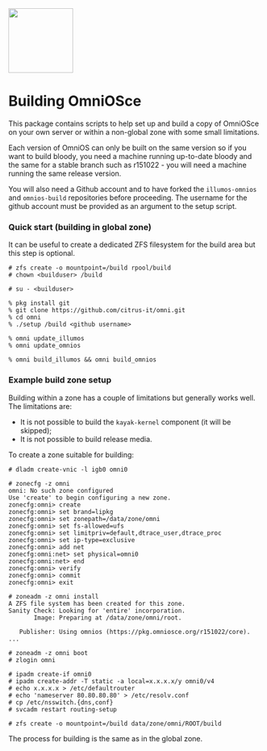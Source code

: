 <img src="http://www.omniosce.org/OmniOSce_logo.svg" height="128">

# Building OmniOSce

This package contains scripts to help set up and build a copy of
OmniOSce on your own server or within a non-global zone with some small
limitations.

Each version of OmniOS can only be built on the same version so if you want
to build bloody, you need a machine running up-to-date bloody and the same
for a stable branch such as r151022 - you will need a machine running the
same release version.

You will also need a Github account and to have forked the `illumos-omnios`
and `omnios-build` repositories before proceeding. The username for the
github account must be provided as an argument to the setup script.

### Quick start (building in global zone)

It can be useful to create a dedicated ZFS filesystem for the build
area but this step is optional.

```
# zfs create -o mountpoint=/build rpool/build
# chown <builduser> /build

# su - <builduser>

% pkg install git
% git clone https://github.com/citrus-it/omni.git
% cd omni
% ./setup /build <github username>

% omni update_illumos
% omni update_omnios

% omni build_illumos && omni build_omnios
```

### Example build zone setup

Building within a zone has a couple of limitations but generally works
well. The limitations are:

* It is not possible to build the `kayak-kernel` component (it will be skipped);
* It is not possible to build release media.

To create a zone suitable for building:

```
# dladm create-vnic -l igb0 omni0

# zonecfg -z omni
omni: No such zone configured
Use 'create' to begin configuring a new zone.
zonecfg:omni> create
zonecfg:omni> set brand=lipkg
zonecfg:omni> set zonepath=/data/zone/omni
zonecfg:omni> set fs-allowed=ufs
zonecfg:omni> set limitpriv=default,dtrace_user,dtrace_proc
zonecfg:omni> set ip-type=exclusive
zonecfg:omni> add net
zonecfg:omni:net> set physical=omni0
zonecfg:omni:net> end
zonecfg:omni> verify
zonecfg:omni> commit
zonecfg:omni> exit

# zoneadm -z omni install
A ZFS file system has been created for this zone.
Sanity Check: Looking for 'entire' incorporation.
       Image: Preparing at /data/zone/omni/root.

   Publisher: Using omnios (https://pkg.omniosce.org/r151022/core).
...

# zoneadm -z omni boot
# zlogin omni

# ipadm create-if omni0
# ipadm create-addr -T static -a local=x.x.x.x/y omni0/v4
# echo x.x.x.x > /etc/defaultrouter
# echo 'nameserver 80.80.80.80' > /etc/resolv.conf
# cp /etc/nsswitch.{dns,conf}
# svcadm restart routing-setup

# zfs create -o mountpoint=/build data/zone/omni/ROOT/build

```

The process for building is the same as in the global zone.

